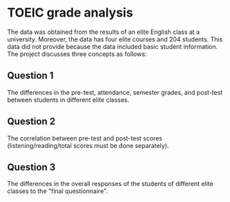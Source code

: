 # TOEIC grade analysis
The data was obtained from the results of an elite English class at a university. Moreover, the data has four elite courses and 204 students. This data did not provide because the data included basic student information. The project discusses three concepts as follows:

## Question 1 
The differences in the pre-test, attendance, semester grades, and post-test between students in different elite classes. 

## Question 2
The correlation between pre-test and post-test scores (listening/reading/total scores must be done separately).

## Question 3
The differences in the overall responses of the students of different elite classes to the "final questionnaire".
